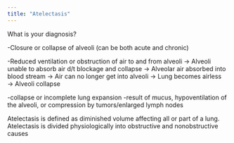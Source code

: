 ```yaml
---
title: "Atelectasis"
---
```

What is your diagnosis?

-Closure or collapse of alveoli (can be both acute and chronic)

-Reduced ventilation or obstruction of air to and from alveoli &#8594; Alveoli unable to absorb air d/t blockage and collapse &#8594; Alveolar air absorbed into blood stream &#8594; Air can no longer get into alveoli &#8594; Lung becomes airless &#8594; Alveoli collapse

-collapse or incomplete lung expansion 
-result of mucus, hypoventilation of the alveoli, or compression by tumors/enlarged lymph nodes

Atelectasis is defined as diminished volume affecting all or part of a lung. Atelectasis is divided physiologically into obstructive and nonobstructive causes

